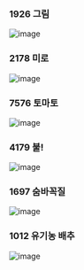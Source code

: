 <!--
https://github.com/audxo112/kotlin-algorithm/issues/11
-->
### 1926 그림
![image](https://user-images.githubusercontent.com/9216335/190851707-c763ec59-119d-49a7-8a4c-ad24de74ade8.png)

### 2178 미로
![image](https://user-images.githubusercontent.com/9216335/190851686-1f0b0091-d054-4d38-8d21-bc75c5136a32.png)

### 7576 토마토
![image](https://user-images.githubusercontent.com/9216335/190851674-84e6fc9b-328b-493b-8abd-262102a6efcd.png)

### 4179 불!
![image](https://user-images.githubusercontent.com/9216335/190851644-b407074a-816d-41cc-8982-d443c63b9f1b.png)

### 1697 숨바꼭질
![image](https://user-images.githubusercontent.com/9216335/190851628-d6c58470-dc5c-4154-acf1-66c1d8ee8cc3.png)

### 1012 유기농 배추
![image](https://user-images.githubusercontent.com/9216335/190851605-408feb01-71b1-41ab-b81f-a026d126ef02.png)